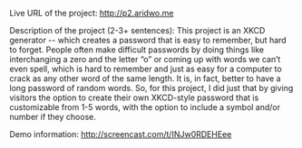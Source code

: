 Live URL of the project: http://p2.aridwo.me

Description of the project (2-3+ sentences):
This project is an XKCD generator -- which creates a password that is easy to remember, but hard to forget. People often make difficult passwords by doing things like interchanging a zero and the letter “o” or coming up with words we can’t even spell, which is hard to remember and just as easy for a computer to crack as any other word of the same length. It is, in fact, better to have a long password of random words. So, for this project, I did just that by giving visitors the option to create their own XKCD-style password that is customizable from 1-5 words, with the option to include a symbol and/or number if they choose.

Demo information: http://screencast.com/t/INJw0RDEHEee



